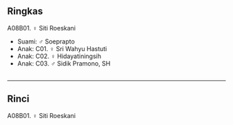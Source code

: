 ## Ringkas

A08B01. ♀ Siti Roeskani
	<br/>

*	Suami: ♂ Soeprapto
	<br/>
*	Anak: C01. ♀ Sri Wahyu Hastuti
*	Anak: C02. ♀ Hidayatiningsih
*	Anak: C03. ♂ Sidik Pramono, SH
	<br/><br/>

-- -- --

## Rinci

A08B01. ♀ Siti Roeskani
	<br/>
